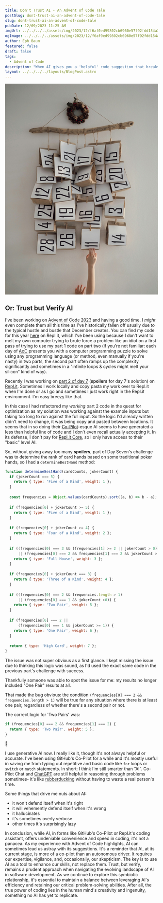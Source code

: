 ```yaml
---
title: Don't Trust AI - An Advent of Code Tale
postSlug: dont-trust-ai-an-advent-of-code-tale
slug: dont-trust-ai-an-advent-of-code-tale
pubDate: 12/09/2023 11:25 AM
imgUrl: ../../../../assets/img/2023/12/f6af0ed99802cb6960e57f92fdd154a3ffb03a21.jpeg
ogImage: ../../../../assets/img/2023/12/f6af0ed99802cb6960e57f92fdd154a3ffb03a21.jpeg
author: Eph Baum
featured: false
draft: false
tags:
  - Advent of Code
description: "When AI gives you a 'helpful' code suggestion that breaks your Advent of Code solution—trust but verify. A cautionary tale about the perils of blindly accepting AI-generated code, complete with debugging war stories and lessons learned from the 2023 coding challenge."
layout: ../../../../layouts/BlogPost.astro
---
```


![Featured Image](../../../../assets/img/2023/12/f6af0ed99802cb6960e57f92fdd154a3ffb03a21.jpeg)

Or: Trust but Verify AI
-----------------------

I've been working on [Advent of Code 2023](https://adventofcode.com/) and having a good time. I _might_ even complete them all this time as I've historically fallen off usually due to the typical hustle and bustle that December creates. You can find my code for this year [here](https://replit.com/@ephbaum?path=folder/Advent%20of%20Code%202023) on Repl.it, which I've been using because I don't want to melt my own computer trying to brute force a problem like an idiot on a first pass of trying to use my part 1 code on part two (if you're not familiar: each day of [AoC](https://en.wikipedia.org/wiki/Advent_of_Code) presents you with a computer programming puzzle to solve using any programming language (or method, even manually if you're nasty) in two parts, the second part often ramps up the complexity significantly and sometimes in a "infinite loops & cycles might melt your silicon" kind of way).

Recently I was working on [part 2 of day 7](https://replit.com/@ephbaum/Advent-of-Code-2023-Day-7-Part-1-NodeJS) (**spoilers** for day 7's solution) on [Repl.it](https://replit.com/). Sometimes I work locally and copy pasta my work over to Repl.it when I'm done or as I go and sometimes I just work right in the Repl.it environment. I'm easy breezy like that.

In this case I had refactored my _working_ part 2 code in the quest for optimization as my solution was working against the example inputs but taking too long to run against the full input. So the logic I'd already written didn't need to change, it was being copy and pasted between locations. It seems that in so doing their [Co-Pilot](https://github.com/features/copilot)\-esque AI seems to have generated a less than helpful line of code and I don't even recall actually accepting it. In its defense, I don't pay for [Repl.it Core](https://replit.com/replit-core), so I only have access to their "basic" level AI.

So, without giving away too many **spoilers**, part of Day Seven's challenge was to determine the rank of card hands based on some traditional poker hands, so I had a `determineBestHand` method:

```js
function determineBestHand(cardCounts, jokerCount) {
  if (jokerCount === 5) {
    return { type: 'Five of a Kind', weight: 1 };
  }

  const frequencies = Object.values(cardCounts).sort((a, b) => b - a);

  if (frequencies[0] + jokerCount >= 5) {
    return { type: 'Five of a Kind', weight: 1 };
  }
  
  if (frequencies[0] + jokerCount >= 4) {
    return { type: 'Four of a Kind', weight: 2 };
  }

  if ((frequencies[0] === 3 && (frequencies[1] >= 2 || jokerCount > 0)) 
      || (frequencies[0] === 2 && frequencies[1] === 2 && jokerCount > 0)) {
    return { type: 'Full House', weight: 3 };
  }

  if (frequencies[0] + jokerCount === 3) {
    return { type: 'Three of a Kind', weight: 4 };
  }

  if ((frequencies[0] === 2 && frequencies.length > 1)
      || (frequencies[0] === 1 && jokerCount >0)) {
    return { type: 'Two Pair', weight: 5 };
  }

  if (frequencies[0] === 2 || 
      (frequencies[0] === 1 && jokerCount >= 1)) {
    return { type: 'One Pair', weight: 6 };
  }

  return { type: 'High Card', weight: 7 };
}
```

The issue was not super obvious as a first glance. I kept missing the issue due to thinking this logic was sound, as I'd used the exact same code in the previous part's challenge with success.

Thankfully someone was able to spot the issue for me: my results no longer included "One Pair" results at all.

That made the bug obvious: the condition `(frequencies[0] === 2 && frequencies.length > 1)` will be true for any situation where there is at least one pair, regardless of whether there's a second pair or not.

The correct logic for 'Two Pairs' was:

```js
if (frequencies[0] === 2 && frequencies[1] === 2) {
  return { type: 'Two Pair', weight: 5 };
}
```

🤦

I use generative AI now. I really like it, though it's not always helpful or accurate. I've been using GitHub's Co-Pilot for a while and it's mostly useful in saving me from typing out repetitive and basic code like `for` loops or `switch` or `match` statements. In short: I think I'm still smarter than “AI”. Co-Pilot Chat and [ChatGPT](https://openai.com/chatgpt) are still helpful in reasoning through problems sometimes- it's like [rubberducking](https://en.wikipedia.org/wiki/Rubber_duck_debugging) without having to waste a real person's time.

Some things that drive me nuts about AI:

* it won't defend itself when it's right
* it will vehemently defend itself when it's wrong
* it hallucinates
* it's sometimes overly verbose
* other times it's surprisingly lazy

In conclusion, while AI, in forms like GitHub's Co-Pilot or Repl.it's coding assistant, offers undeniable convenience and speed in coding, it's not a panacea. As my experience with Advent of Code highlights, AI can sometimes lead us astray with its suggestions. It's a reminder that AI, at its current stage, is more of a co-pilot than an autonomous driver. It requires our expertise, vigilance, and, occasionally, our skepticism. The key is to use AI as a tool to enhance our skills, not replace them. Trust, but verify, remains a prudent approach when navigating the evolving landscape of AI in software development. As we continue to explore this symbiotic relationship, it's essential to maintain a balance between leveraging AI's efficiency and retaining our critical problem-solving abilities. After all, the true power of coding lies in the human mind's creativity and ingenuity, something no AI has yet to replicate.
